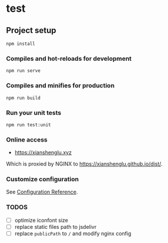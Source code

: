 # test

## Project setup

```
npm install
```

### Compiles and hot-reloads for development

```
npm run serve
```

### Compiles and minifies for production

```
npm run build
```

### Run your unit tests

```
npm run test:unit
```

### Online access

- https://xianshenglu.xyz

Which is proxied by NGINX to https://xianshenglu.github.io/dist/.

### Customize configuration

See [Configuration Reference](https://cli.vuejs.org/config/).

### TODOS

- [ ] optimize iconfont size
- [ ] replace static files path to jsdelivr
- [ ] replace `publicPath` to `/` and modify nginx config
